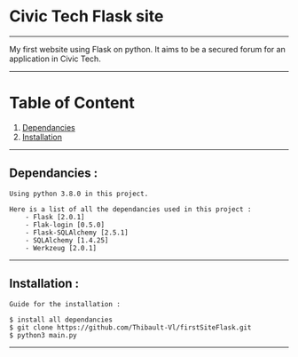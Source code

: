 # Civic Tech Flask site
***
My first website using Flask on python. It aims to be a secured forum for
an application in Civic Tech.
***
# Table of Content
1. [Dependancies](#dependancies-)
2. [Installation](#installation-)
***
## Dependancies :
```
Using python 3.8.0 in this project.

Here is a list of all the dependancies used in this project :
    - Flask [2.0.1]
    - Flak-login [0.5.0]
    - Flask-SQLAlchemy [2.5.1]
    - SQLAlchemy [1.4.25]
    - Werkzeug [2.0.1]
```
***
## Installation : 

```
Guide for the installation :

$ install all dependancies
$ git clone https://github.com/Thibault-Vl/firstSiteFlask.git
$ python3 main.py
```
***
